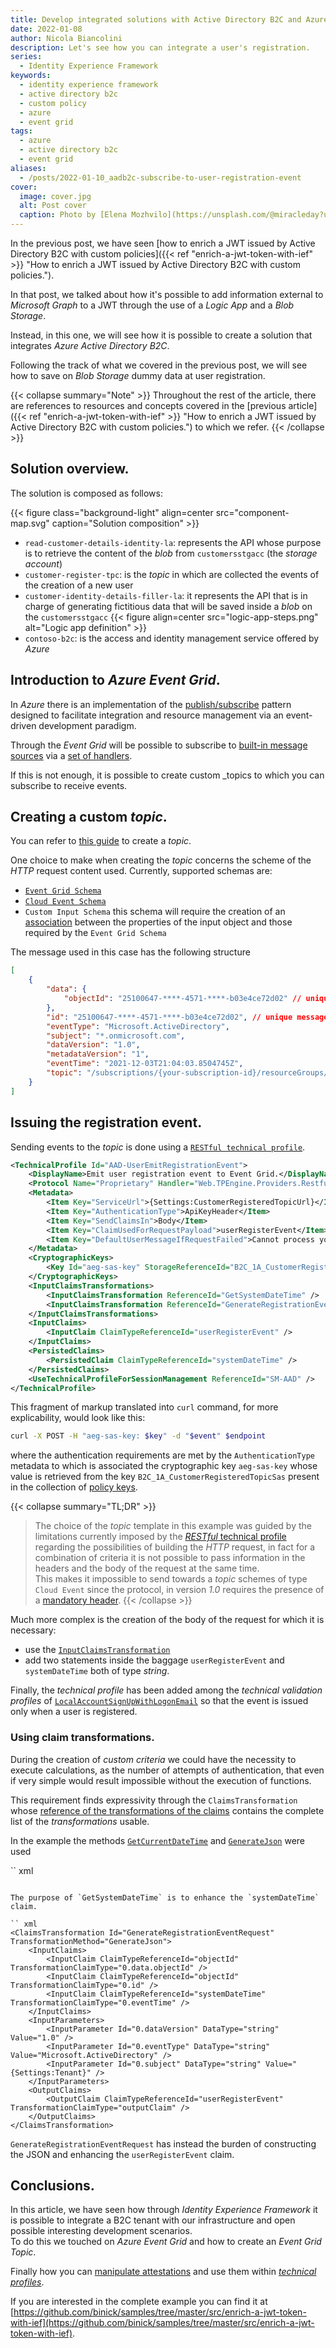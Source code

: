 ```yaml
---
title: Develop integrated solutions with Active Directory B2C and Azure Event Grid.
date: 2022-01-08
author: Nicola Biancolini
description: Let's see how you can integrate a user's registration.
series: 
  - Identity Experience Framework
keywords:
  - identity experience framework 
  - active directory b2c
  - custom policy
  - azure
  - event grid
tags: 
  - azure
  - active directory b2c
  - event grid
aliases:
  - /posts/2022-01-10_aadb2c-subscribe-to-user-registration-event
cover:
  image: cover.jpg
  alt: Post cover
  caption: Photo by [Elena Mozhvilo](https://unsplash.com/@miracleday?utm_source=unsplash&utm_medium=referral&utm_content=creditCopyText) on [Unsplash](https://unsplash.com/?utm_source=unsplash&utm_medium=referral&utm_content=creditCopyText)
---
```


In the previous post, we have seen [how to enrich a JWT issued by Active Directory B2C with custom policies]({{< ref "enrich-a-jwt-token-with-ief" >}} "How to enrich a JWT issued by Active Directory B2C with custom policies.").

In that post, we talked about how it's possible to add information external to _Microsoft Graph_ to a JWT through the use of a _Logic App_ and a _Blob Storage_.

Instead, in this one, we will see how it is possible to create a solution that integrates _Azure Active Directory B2C_.

Following the track of what we covered in the previous post, we will see how to save on _Blob Storage_ dummy data at user registration.

{{< collapse summary="Note" >}}
Throughout the rest of the article, there are references to resources and concepts covered in the [previous article]({{< ref "enrich-a-jwt-token-with-ief" >}} "How to enrich a JWT issued by Active Directory B2C with custom policies.") to which we refer. 
{{< /collapse >}}

## Solution overview.

The solution is composed as follows:

{{< figure class="background-light" align=center src="component-map.svg" caption="Solution composition" >}}

- `read-customer-details-identity-la`: represents the API whose purpose is to retrieve the content of the _blob_ from `customersstgacc` (the _storage account_)
- `customer-register-tpc`: is the _topic_ in which are collected the events of the creation of a new user
- `customer-identity-details-filler-la`: it represents the API that is in charge of generating fictitious data that will be saved inside a _blob_ on the `customersstgacc`
{{< figure align=center src="logic-app-steps.png" alt="Logic app definition" >}}
- `contoso-b2c`: is the access and identity management service offered by _Azure_

## Introduction to _Azure Event Grid_.

In _Azure_ there is an implementation of the [publish/subscribe](https://en.wikipedia.org/wiki/Publish%E2%80%93subscribe_pattern) pattern designed to facilitate integration and resource management via an event-driven development paradigm.

Through the _Event Grid_ will be possible to subscribe to [built-in message sources](https://docs.microsoft.com/azure/event-grid/overview#event-sources) via a [set of handlers](https://docs.microsoft.com/azure/event-grid/overview#event-handlers).

If this is not enough, it is possible to create custom _topics to which you can subscribe to receive events.

## Creating a custom _topic_.

You can refer to [this guide](https://docs.microsoft.com/azure/event-grid/custom-event-quickstart-portal#create-a-custom-topic) to create a _topic_.

One choice to make when creating the _topic_ concerns the scheme of the _HTTP_ request content used. Currently, supported schemas are:

- [`Event Grid Schema`](https://docs.microsoft.com/azure/event-grid/event-schema)
- [`Cloud Event Schema`](https://docs.microsoft.com/azure/event-grid/cloud-event-schema)
- `Custom Input Schema` this schema will require the creation of an [association](https://docs.microsoft.com/azure/event-grid/input-mappings) between the properties of the input object and those required by the `Event Grid Schema`

The message used in this case has the following structure

``` json
[
    {
        "data": {
            "objectId": "25100647-****-4571-****-b03e4ce72d02" // unique user identifier
        },
        "id": "25100647-****-4571-****-b03e4ce72d02", // unique message identifier, the same of `data.objectId` in this case
        "eventType": "Microsoft.ActiveDirectory", 
        "subject": "*.onmicrosoft.com",
        "dataVersion": "1.0",
        "metadataVersion": "1",
        "eventTime": "2021-12-03T21:04:03.8504745Z",
        "topic": "/subscriptions/{your-subscription-id}/resourceGroups/{your-resource-group}/providers/Microsoft.EventGrid/topics/{your-event-grid-topic}"
    }
]
```

## Issuing the registration event.

Sending events to the _topic_ is done using a [`RESTful technical profile`](https://docs.microsoft.com/azure/active-directory-b2c/restful-technical-profile).

``` xml
<TechnicalProfile Id="AAD-UserEmitRegistrationEvent">
    <DisplayName>Emit user registration event to Event Grid.</DisplayName>
    <Protocol Name="Proprietary" Handler="Web.TPEngine.Providers.RestfulProvider, Web.TPEngine, Version=1.0.0.0, Culture=neutral, PublicKeyToken=null" />
    <Metadata>
        <Item Key="ServiceUrl">{Settings:CustomerRegisteredTopicUrl}</Item>
        <Item Key="AuthenticationType">ApiKeyHeader</Item>
        <Item Key="SendClaimsIn">Body</Item>
        <Item Key="ClaimUsedForRequestPayload">userRegisterEvent</Item>
        <Item Key="DefaultUserMessageIfRequestFailed">Cannot process your request right now, please try again later.</Item>
    </Metadata>
    <CryptographicKeys>
        <Key Id="aeg-sas-key" StorageReferenceId="B2C_1A_CustomerRegisteredTopicSas" />
    </CryptographicKeys>
    <InputClaimsTransformations>
        <InputClaimsTransformation ReferenceId="GetSystemDateTime" />
        <InputClaimsTransformation ReferenceId="GenerateRegistrationEventRequest" />
    </InputClaimsTransformations>
    <InputClaims>
        <InputClaim ClaimTypeReferenceId="userRegisterEvent" />
    </InputClaims>
    <PersistedClaims>
        <PersistedClaim ClaimTypeReferenceId="systemDateTime" />
    </PersistedClaims>
    <UseTechnicalProfileForSessionManagement ReferenceId="SM-AAD" />
</TechnicalProfile>
```

This fragment of markup translated into `curl` command, for more explicability, would look like this:

``` bash
curl -X POST -H "aeg-sas-key: $key" -d "$event" $endpoint
```

where the authentication requirements are met by the `AuthenticationType` metadata to which is associated the cryptographic key `aeg-sas-key` whose value is retrieved from the key `B2C_1A_CustomerRegisteredTopicSas` present in the collection of [policy keys](https://docs.microsoft.com/azure/active-directory-b2c/policy-keys-overview?pivots=b2c-custom-policy).

{{< collapse summary="TL;DR" >}} 
> The choice of the _topic_ template in this example was guided by the limitations currently imposed by the [_RESTful_ technical profile](https://docs.microsoft.com/azure/active-directory-b2c/restful-technical-profile) regarding the possibilities of building the _HTTP_ request, in fact for a combination of criteria it is not possible to pass information in the headers and the body of the request at the same time.  
This makes it impossible to send towards a _topic_ schemes of type `Cloud Event` since the protocol, in version _1.0_ requires the presence of a [mandatory header](https://docs.microsoft.com/azure/event-grid/cloud-event-schema#sample-event-using-cloudevents-schema).
{{< /collapse >}}

Much more complex is the creation of the body of the request for which it is necessary:

- use the [`InputClaimsTransformation`](https://docs.microsoft.com/azure/active-directory-b2c/technicalprofiles#input-claims-transformations)
- add two statements inside the baggage `userRegisterEvent` and `systemDateTime` both of type _string_.

Finally, the _technical profile_ has been added among the _technical validation profiles_ of [`LocalAccountSignUpWithLogonEmail`](https://github.com/binick/samples/blob/7782bd6bfcfcb8c2b18dc911d501b29ec05f8212/src/enrich-a-jwt-token-with-ief/ief/TrustFrameworkBase.xml#L764) so that the event is issued only when a user is registered.

### Using claim transformations.

During the creation of _custom criteria_ we could have the necessity to execute calculations, as the number of attempts of authentication, that even if very simple would result impossible without the execution of functions.

This requirement finds expressivity through the `ClaimsTransformation` whose [reference of the transformations of the claims](https://docs.microsoft.com/azure/active-directory-b2c/claimstransformations#claims-transformations-reference) contains the complete list of the _transformations_ usable.

In the example the methods [`GetCurrentDateTime`](https://docs.microsoft.com/azure/active-directory-b2c/date-transformations#getcurrentdatetime) and [`GenerateJson`](https://docs.microsoft.com/azure/active-directory-b2c/json-transformations#generatejson) were used

`` xml
<ClaimsTransformation Id="GetSystemDateTime" TransformationMethod="GetCurrentDateTime">
    <OutputClaims>
        <OutputClaim ClaimTypeReferenceId="systemDateTime" TransformationClaimType="currentDateTime" />
    </OutputClaims>
</ClaimsTransformation>
```

The purpose of `GetSystemDateTime` is to enhance the `systemDateTime` claim.

`` xml
<ClaimsTransformation Id="GenerateRegistrationEventRequest" TransformationMethod="GenerateJson">
    <InputClaims>
        <InputClaim ClaimTypeReferenceId="objectId" TransformationClaimType="0.data.objectId" />
        <InputClaim ClaimTypeReferenceId="objectId" TransformationClaimType="0.id" />
        <InputClaim ClaimTypeReferenceId="systemDateTime" TransformationClaimType="0.eventTime" />
    </InputClaims>
    <InputParameters>
        <InputParameter Id="0.dataVersion" DataType="string" Value="1.0" />
        <InputParameter Id="0.eventType" DataType="string" Value="Microsoft.ActiveDirectory" />
        <InputParameter Id="0.subject" DataType="string" Value="{Settings:Tenant}" />
    </InputParameters>
    <OutputClaims>
        <OutputClaim ClaimTypeReferenceId="userRegisterEvent" TransformationClaimType="outputClaim" />
    </OutputClaims>
</ClaimsTransformation>
```

`GenerateRegistrationEventRequest` has instead the burden of constructing the JSON and enhancing the `userRegisterEvent` claim.

## Conclusions.

In this article, we have seen how through _Identity Experience Framework_ it is possible to integrate a B2C tenant with our infrastructure and open possible interesting development scenarios.  
To do this we touched on _Azure Event Grid_ and how to create an _Event Grid Topic_.

Finally how you can [manipulate attestations](https://docs.microsoft.com/azure/active-directory-b2c/claimstransformations#claims-transformations-reference) and use them within [_technical profiles_](https://docs.microsoft.com/azure/active-directory-b2c/technicalprofiles).

If you are interested in the complete example you can find it at [https://github.com/binick/samples/tree/master/src/enrich-a-jwt-token-with-ief](https://github.com/binick/samples/tree/master/src/enrich-a-jwt-token-with-ief).
